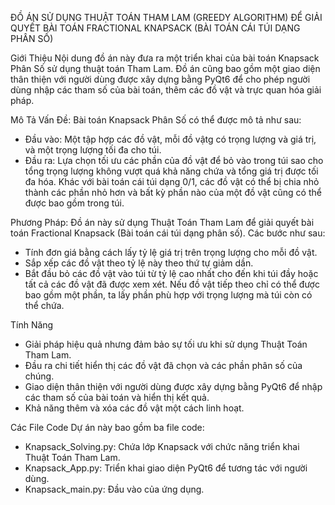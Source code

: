 ĐỒ ÁN SỬ DỤNG THUẬT TOÁN THAM LAM (GREEDY ALGORITHM) ĐỂ GIẢI QUYẾT BÀI TOÁN FRACTIONAL KNAPSACK (BÀI TOÁN CÁI TÚI DẠNG PHÂN SỐ)

Giới Thiệu
Nội dung đồ án này đưa ra một triển khai của bài toán Knapsack Phân Số sử dụng thuật toán Tham Lam. Đồ án cũng bao gồm một giao diện thân thiện với người dùng được xây dựng bằng PyQt6 để cho phép người dùng nhập các tham số của bài toán, thêm các đồ vật và trực quan hóa giải pháp.

Mô Tả Vấn Đề:
Bài toán Knapsack Phân Số có thể được mô tả như sau:
- Đầu vào: Một tập hợp các đồ vật, mỗi đồ vậtg có trọng lượng và giá trị, và một trọng lượng tối đa cho túi.
- Đầu ra: Lựa chọn tối ưu các phần của đồ vật để bỏ vào trong túi sao cho tổng trọng lượng không vượt quá khả năng chứa và tổng giá trị được tối đa hóa.
Khác với bài toán cái túi dạng 0/1, các đồ vật có thể bị chia nhỏ thành các phần nhỏ hơn và bất kỳ phần nào của một đồ vật cũng có thể được bao gồm trong túi.

Phương Pháp:
Đồ án này sử dụng Thuật Toán Tham Lam để giải quyết bài toán Fractional Knapsack (Bài toán cái túi dạng phân số). Các bước như sau:
- Tính đơn giá bằng cách lấy tỷ lệ giá trị trên trọng lượng cho mỗi đồ vật.
- Sắp xếp các đồ vật theo tỷ lệ này theo thứ tự giảm dần.
- Bắt đầu bỏ các đồ vật vào túi từ tỷ lệ cao nhất cho đến khi túi đầy hoặc tất cả các đồ vật đã được xem xét.
  Nếu đồ vật tiếp theo chỉ có thể được bao gồm một phần, ta lấy phần phù hợp với trọng lượng mà túi còn có thể chứa.

Tính Năng
- Giải pháp hiệu quả nhưng đảm bảo sự tối ưu khi sử dụng Thuật Toán Tham Lam.
- Đầu ra chi tiết hiển thị các đồ vật đã chọn và các phần phân số của chúng.
- Giao diện thân thiện với người dùng được xây dựng bằng PyQt6 để nhập các tham số của bài toán và hiển thị kết quả.
- Khả năng thêm và xóa các đồ vật một cách linh hoạt.

Các File Code
Dự án này bao gồm ba file code:
- Knapsack_Solving.py: Chứa lớp Knapsack với chức năng triển khai Thuật Toán Tham Lam.
- Knapsack_App.py: Triển khai giao diện PyQt6 để tương tác với người dùng.
- Knapsack_main.py: Đầu vào của ứng dụng.

